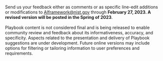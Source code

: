 ---
---

Send us your feedback either as comments or as specific line-edit additions or modifications to <a href="mailto:AIframework@nist.gov">AIframework@nist.gov</a> through <strong>February 27, 2023. A revised version will be posted in the Spring of 2023</strong>.
<br>
<br>
Playbook content is not considered final and is being released to enable community review and feedback about its informativeness, accuracy, and specificity. Aspects related to the presentation and delivery of Playbook suggestions are under development. Future online versions may include options for filtering or tailoring information to user preferences and requirements.
<br>
<br>
